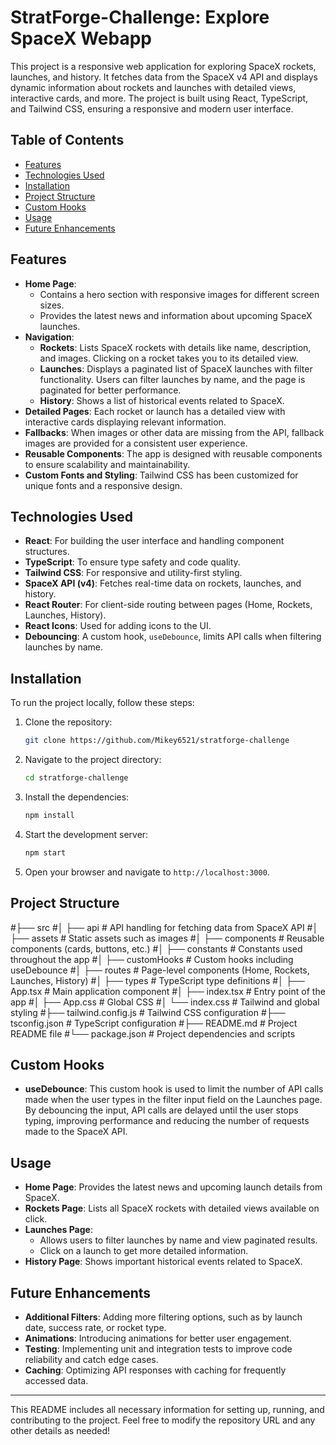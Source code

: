 # StratForge-Challenge: Explore SpaceX Webapp

This project is a responsive web application for exploring SpaceX rockets, launches, and history. It fetches data from the SpaceX v4 API and displays dynamic information about rockets and launches with detailed views, interactive cards, and more. The project is built using React, TypeScript, and Tailwind CSS, ensuring a responsive and modern user interface.

## Table of Contents
- [Features](#features)
- [Technologies Used](#technologies-used)
- [Installation](#installation)
- [Project Structure](#project-structure)
- [Custom Hooks](#custom-hooks)
- [Usage](#usage)
- [Future Enhancements](#future-enhancements)

## Features
- **Home Page**: 
  - Contains a hero section with responsive images for different screen sizes.
  - Provides the latest news and information about upcoming SpaceX launches.
- **Navigation**: 
  - **Rockets**: Lists SpaceX rockets with details like name, description, and images. Clicking on a rocket takes you to its detailed view.
  - **Launches**: Displays a paginated list of SpaceX launches with filter functionality. Users can filter launches by name, and the page is paginated for better performance.
  - **History**: Shows a list of historical events related to SpaceX.
- **Detailed Pages**: Each rocket or launch has a detailed view with interactive cards displaying relevant information.
- **Fallbacks**: When images or other data are missing from the API, fallback images are provided for a consistent user experience.
- **Reusable Components**: The app is designed with reusable components to ensure scalability and maintainability.
- **Custom Fonts and Styling**: Tailwind CSS has been customized for unique fonts and a responsive design.

## Technologies Used
- **React**: For building the user interface and handling component structures.
- **TypeScript**: To ensure type safety and code quality.
- **Tailwind CSS**: For responsive and utility-first styling.
- **SpaceX API (v4)**: Fetches real-time data on rockets, launches, and history.
- **React Router**: For client-side routing between pages (Home, Rockets, Launches, History).
- **React Icons**: Used for adding icons to the UI.
- **Debouncing**: A custom hook, `useDebounce`, limits API calls when filtering launches by name.

## Installation

To run the project locally, follow these steps:

1. Clone the repository:
    ```bash
    git clone https://github.com/Mikey6521/stratforge-challenge
    ```
2. Navigate to the project directory:
    ```bash
    cd stratforge-challenge
    ```
3. Install the dependencies:
    ```bash
    npm install
    ```
4. Start the development server:
    ```bash
    npm start
    ```
5. Open your browser and navigate to `http://localhost:3000`.

## Project Structure

#├── src 
#│ ├── api # API handling for fetching data from SpaceX API 
#│ ├── assets # Static assets such as images 
#│ ├── components # Reusable components (cards, buttons, etc.) 
#│ ├── constants # Constants used throughout the app 
#│ ├── customHooks # Custom hooks including useDebounce 
#│ ├── routes # Page-level components (Home, Rockets, Launches, History) 
#│ ├── types # TypeScript type definitions 
#│ ├── App.tsx # Main application component 
#│ ├── index.tsx # Entry point of the app 
#│ ├── App.css # Global CSS 
#│ └── index.css # Tailwind and global styling 
#├── tailwind.config.js # Tailwind CSS configuration 
#├── tsconfig.json # TypeScript configuration 
#├── README.md # Project README file 
#└── package.json # Project dependencies and scripts


## Custom Hooks

- **useDebounce**: This custom hook is used to limit the number of API calls made when the user types in the filter input field on the Launches page. By debouncing the input, API calls are delayed until the user stops typing, improving performance and reducing the number of requests made to the SpaceX API.

## Usage
- **Home Page**: Provides the latest news and upcoming launch details from SpaceX.
- **Rockets Page**: Lists all SpaceX rockets with detailed views available on click.
- **Launches Page**: 
  - Allows users to filter launches by name and view paginated results.
  - Click on a launch to get more detailed information.
- **History Page**: Shows important historical events related to SpaceX.

## Future Enhancements
- **Additional Filters**: Adding more filtering options, such as by launch date, success rate, or rocket type.
- **Animations**: Introducing animations for better user engagement.
- **Testing**: Implementing unit and integration tests to improve code reliability and catch edge cases.
- **Caching**: Optimizing API responses with caching for frequently accessed data.

---

This README includes all necessary information for setting up, running, and contributing to the project. Feel free to modify the repository URL and any other details as needed!
